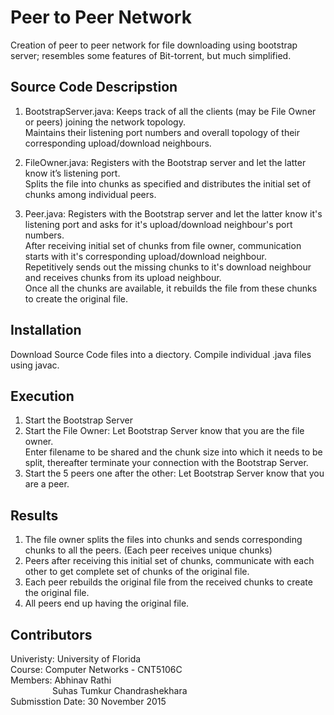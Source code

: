 # Peer to Peer Network

Creation of peer to peer network for file downloading using bootstrap server; resembles some features of Bit-torrent, but much simplified.

## Source Code Descripstion

1. BootstrapServer.java: Keeps track of all the clients (may be File Owner or peers) joining the network topology.<br>
   Maintains their listening port numbers and overall topology of their corresponding upload/download neighbours.  

2. FileOwner.java: Registers with the Bootstrap server and let the latter know it’s listening port.<br>
   Splits the file into chunks as specified and distributes the initial set of chunks among individual peers.

3. Peer.java: Registers with the Bootstrap server and let the latter know it's listening port and asks for it's upload/download neighbour's port numbers.<br>
   After receiving initial set of chunks from file owner, communication starts with it's corresponding upload/download neighbour.<br>
   Repetitively sends out the missing chunks to it's download neighbour and receives chunks from its upload neighbour.<br>
   Once all the chunks are available, it rebuilds the file from these chunks to create the original file.

## Installation

Download Source Code files into a diectory. Compile individual .java files using javac.

## Execution

1. Start the Bootstrap Server
2. Start the File Owner: Let Bootstrap Server know that you are the file owner.<br>
   Enter filename to be shared and the chunk size into which it needs to be split, thereafter terminate your connection with the Bootstrap Server.
3. Start the 5 peers one after the other: Let Bootstrap Server know that you are a peer.

## Results

1. The file owner splits the files into chunks and sends corresponding chunks to all the peers. (Each peer receives unique chunks)
2. Peers after receiving this initial set of chunks, communicate with each other to get complete set of chunks of the original file.
3. Each peer rebuilds the original file from the received chunks to create the original file.
4. All peers end up having the original file.

## Contributors

Univeristy: University of Florida<br>
Course: Computer Networks - CNT5106C<br>
Members: Abhinav Rathi<br>
&nbsp; &nbsp; &nbsp; &nbsp; &nbsp; &nbsp; &nbsp; &nbsp; &nbsp;Suhas Tumkur Chandrashekhara<br>
Submisstion Date: 30 November 2015
